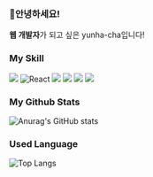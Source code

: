 ### 🌸안녕하세요!
<b>웹 개발자</b>가 되고 싶은 yunha-cha입니다!

### My Skill 
<img src="https://img.shields.io/badge/JavaScript-F7DF1E?style=flat-square&logo=JavaScript&logoColor=white"/> <img alt="React" src="https://img.shields.io/badge/-React-45b8d8?style=flat-square&logo=react&logoColor=white" /> <img src="https://img.shields.io/badge/Python-3776AB?style=flat-square&logo=Python&logoColor=white"/> <img src="https://img.shields.io/badge/Flask-000000?style=flat-square&logo=Flask&logoColor=white"/> <img src="https://img.shields.io/badge/Firebase-FFCA28?style=flat-square&logo=Firebase&logoColor=white"/> <img src="https://img.shields.io/badge/MySQL-4479A1?style=flat-square&logo=MySQL&logoColor=white"/>


### My Github Stats
![Anurag's GitHub stats](https://github-readme-stats.vercel.app/api?username=anuraghazra&show_icons=true&theme=dracula)

### Used Language
![Top Langs](https://github-readme-stats.vercel.app/api/top-langs/?username=yunha-cha&hide=TeX&layout=compact)

